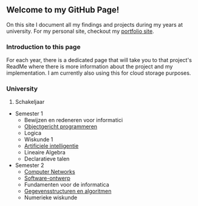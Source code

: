 ## Welcome to my GitHub Page!

On this site I document all my findings and projects during my years at university.
For my personal site, checkout my [portfolio site](http://matsfockaert.tk).

### Introduction to this page

For each year, there is a dedicated page that will take you to that project's ReadMe where there is more information about the project and my implementation.
I am currently also using this for cloud storage purposes.

### University

1. Schakeljaar
  * Semester 1
    - Bewijzen en redeneren voor informatici
    - [Objectgericht programmeren](https://github.com/dutie/Uni/tree/main/Schakeljaar/OGP)
    - Logica
    - Wiskunde 1
    - [Artificiele intelligentie](https://github.com/dutie/Uni/tree/main/Schakeljaar/AI)
    - Lineaire Algebra
    - Declaratieve talen
  * Semester 2 
    - [Computer Networks](https://github.com/dutie/Uni/tree/main/Schakeljaar/Sem2/CN)
    - [Software-ontwerp](https://github.com/RemiVermeersch/browsr)
    - Fundamenten voor de informatica
    - [Gegevensstructuren en algoritmen](https://github.com/dutie/GegevensstructurenEnAlgoritmen)
    - Numerieke wiskunde
